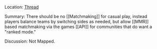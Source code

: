 Location: [Thread](https://discord.com/channels/1092928496474521700/1143578017671684106)

Summary:
There should be no [[Matchmaking]] for casual play, instead players balance teams by switching sides as needed, but allow [[MMR]] based matchmaking via the games [[API]] for communities that do want a "ranked mode." 

Discussion:
Not Mapped.